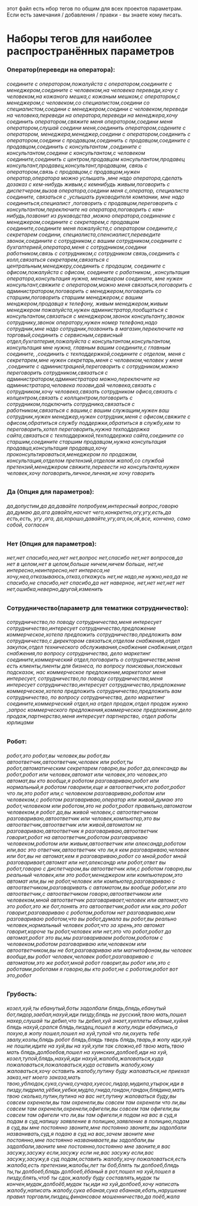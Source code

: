 этот файл есть нбор тегов по общим для всех проектов параметрам. Если есть замечания / добавления / правки - вы знаете кому писать.
# Наборы тегов для наиболее распространённых параметров

###	Оператор(переведи на оператора):
###### соедините с оператором,пожалуйста с оператором,соедините с менеджером,соедините с человеком,на человека переведи,хочу с человеком,на кожаного мешка,с кожаным мешком,с оператором,с менеджером,с человеком,со специалистом,соедини со специалистом,соедини с менеджером,соедини с человеком,переведи на человека,переведи на оператора,переведи на менеджера,хочу соединить оператором,свяжите меня оператором,соедини меня оператором,слушай соедини меня,соединить оператором,содените с оператором, менеджера,менеджер,соедини с оператором,соединить с оператором,соедини с продавцом,соединить с продавцом,соедините с продавцом,соединить с консультантом ,соедините с консультантом,соедини с консультантом,с человеком соедините,соединить с центром,продавцом консультантом,продавец консультант,продавец,консультант,продавцом, связь с оператором,связь с продавцом,с продавцом,нужен оператор,оператора можно услышать ,мне надо оператора,сделать дозаказ с кем-нибудь живым,с кемнибудь живым,поговорить с диспетчером,вызов оператора,соедини меня с,оператор, специалиста соедините, связаться с ,услышать руководителя компании, мне надо соединиться,специалист ,поговорить с продавцом,переговорить с консультантом,переключите на оператора,поговорить с кем-нибудь,позвонит из руководства ,можно оператора,соединение с менеджером,соедините с секретарем,с продавцом соедините,соедините меня пожалуйста,с оператором соедините,с секретарем соедини, специалиста,спенсиалист,переведите звонок,соедините с сотрудником,с вашим сотрудником,соедините с бухгалтерией,оператора,меня с сотрудником,соедини работником,связь с сотрудником,с сотрудником связь,соединить с колл,связаться секретарем,связаться с центральным,менеджеру,соединить с продацом, соедините с офисом,пожалуйста с офисом, соедините с работником, ,консультация оператора,консультация нужна, менеджером соедините, мне нужен консультант,свяжите с оператором,можно меня связаться,поговорить с администратором,поговорить с менеджером,поговорить со старшим,поговорить старшим менеджером,с вашим менджером,продавца к телефону, живым менеджером,живым менеджером пожалуйста,нужен администратор,пообщаться с консультантом,связаться с менеджером,звонок консультанту,звонок сотруднику,звонок оператору,нужен номер телефона,надо сотрудник,мне надо сотрудник,позвонить в магазин,переключите на торговый,соединить с сервисным,сервисный отдел,бухгалтерия,пожалуйста с консультантом,консультантом, консультация мне нужна, главным вашим соедините,с главным соедините, ,соединить с техподдержкой,соедините с отделом, меня с секретарем,мне нужен секретарь,меня с человеком,человек у меня  ,соедините с администрацией,переговорить с сотрудником,можно переговорить сотрудником,связаться с администратором,администратора можно,переключите на администратора,человека позови,дай человека,связать с сотрудником,хочу человека,связать сотрудником офиса,связать с колцентром,связать с коллцентром,поговорить с сотрудником,подключить сотрудника,связаться с работником,связаться с вашим,с вашим служащим,нужен ваш сотрудник,нужен менеджер,нужен сотрудник,меня с офисом,свяжите с офисом,обратиться службу поддержки,обратиться в службу,кем то переговорить,хотел переговорить,нужна техподдержка сайта,связаться с техподдержкой,техподдержка сайта,соедините со старшим,соедините старшим продавцом,нужна консультация продавца,консультация продавца,хочу проконсультироваться,менеджером по продажам, консультация,отделом претензий,отделом жалоб,со службой претензий,менеджером свяжите,перевести на консультанта,нужен человек,хочу поговорить,личное,личная,не хочу говорить

### Да (Опция для параметров):
###### да,допустим,да да,давайте попробуем,интересный вопрос,говорю да,думаю да,ага давайте,насчет чего,конкретно,огу,угу,есть,да есть,есть, угу ,ага, да,хорошо,давайте,угу,ага,ок,ok,все, кончено, само собой, согласен

### Нет (Опция для параметров):
###### нет,нет спасибо,неа,нет нет,вопрос нет,спасибо нет,нет вопросов,да нет в целом,нет в целом,больше ничем,ничем больше, нет,не интересно,неинтересно,нет интереса,не хочу,неа,отказываюсь,отказ,откажусь нет,не надо,не нужно,неа,да не спасибо,не спасибо,нет спасибо,да нет наверное, нет,нет нет,нет нет нет,ошибка,неверно,другой,изменить

### Сотрудничество(параметр для тематики сотрудничество):
###### сотрудничество,по поводу сотрудничества,меня интересует сотрудничество,интересует сотрудничество,предложение коммерческое,хотела предложить сотрудничество,предложить вам сотрудничество,с директором связаться,отделом снабжения,отдел закупок,отдел технического обслуживания,снабжения снабжения,отдел снабжения,по вопросу сотрудничества, дело маркетинг соедините,коммерческий отдел,поговорить о сотрудничестве,меня есть клиенты,лиенты для бизнеса, по вопросу поисковых,поисковых подсказок, нас коммерческое предложение,маркетолог меня интересует, сотрудничество,по поводу сотрудничества,меня интересует сотрудничество,интересует сотрудничество,предложение коммерческое,хотела предложить сотрудничество,предложить вам сотрудничество, по вопросу сотрудничества, дело маркетинг соедините,коммерческий отдел,на отдел продаж,отдел продаж нужно ,запрос коммерческого предложения,коммерческое предложение,дело продаж,партнерство,меня интересует партнерство, отдел работы юрлицами

### Робот:
###### робот,это робот,вы человек,вы робот,вы автоответчик,автоответчик,человек или робот,ты робот,автоматическим секретарем говорю,вы робот да,александр вы робот,робот или человек,автомат или человек,это человек,это автомат,вы кто вообще,я роботом разговариваю,робот или нормальный,я роботом говорили,еще и автоответчик,кто робот,робот что ли,это робот или,с человеком разговариваю,роботом или человеком,с роботом разговариваю,оператор или живой,думаю это робот,человеком или роботом,это не робот,робот правильно,автоматом человеком,я робот да,вы живой человек,с автоответчиком разговариваю,автоответчик или человек,компьютер,это вы автоответчик,автоответчик или живой,автоматом не разговариваю,автоответчик я разговариваю,автоответчик говорит,робот на автоответчик,роботом разговариваю человеком,роботом или живым,автоответчик или александр,роботом или,вас это ответчик,автоответчик что ли,я кем разговариваю,человек или бот,вы не автомат,кем я разговариваю,робот со мной,робот мной разговаривает,автомат или нет,александр или робот,ответ вы робот,говорю с диспетчером,вы автоответчик или,с роботом говорю,вы реальный человек,или это робот,менеджером или компьютером,это автомат или,вы не робот,человек или компьютер,разговариваю с автоответчиком,разговаривать с автоматом,вы вообще робот,или это автоответчик,с автоответчиком говорю,автоответчиком или человеком,мной автоответчик разговаривает,человек или автомат,что это робот,это же бот,понять это автоответчик,робот или как,это робот говорит,разговариваю с роботом,роботом нет разговариваю,кем разговариваю роботом,что вы робот,думала вы робот,вы реально человек,нормальный человек робот,что за хрень,это автомат говорит,короче ты робот,человек или нет,это что робот,робот да автомат,робот это вы,мы разговариваем роботом,роботом с человеком,роботом разговариваю или,человеком или автоответчиком,вы не бот,разговариваю или магнитофоном,вы человек вообще,вы робот человек,человек робот,разговариваю с автоматом,это же робот,мной робот говорит,вы робот или,это с роботами,роботами я говорю,вы кто робот,не с роботом,робот вот это,робот 

### Грубость: 
###### козел,хуй,ты ебанутый,боты задолбали блядь,блядь,ебанутый бот,пидор,заебал,нахуй,иди пизду,блядь не русский,твою мать,пошел нахер,слушай ты дебил,что ты дебил,хуй знает,хуеплеты ебаные,хуйня блядь нахуй,срался блядь,пиздец,пошел в жопу,люди ебанулись,а похую,в жопу пошел,пошел на хуй,тупой что ли,охуеть тебе звалу,козлы,блядь робот блядь,блядь тверь блядь,тварь,в жопу иди,хуй не пошли,идите на хуй,вы на хуй,хули так сложно,еб твою мать,твою мать блядь,долбоебов,пошел на хуинских,долбоеб,иди на хуй, козел,тупой,блядь,нахуй,иди нахуй,жалоба,жаловаться,куда пожаловаться,пожаловаться,куда оставить жалобу,кому жаловаться,хочу оставить жалобу,путину буду жаловаться,не приехал заказ,нет моего заказа,мать твою,ублюдок,сука,сучка,сучара,хуесос,пидор,мудила,утырок,иди в пизду,пидрила,уёбки,уебки,мудло,гнида,гондон,гандон,блядина,мать твою сколько,путин,путина на вас нет,путину жаловаться буду,вы совсем охренели,вы там охренели,вы совсем там охренели что ли,вы совсем там охренели,охренели,офигели,вы совсем там офигели,вы совсем там офигели что ли,вы там офигели,я подам на вас в суд,я подам в суд,напишу заявление в полицию,заявление в полицию,подам в суд,вы мне постоянно звоните,мне постоянно звоните,вы задолбали названивать,суд,я подаю в суд на вас,зачем звоните мне постоянно,мне постоянно названиваете,вы задолбали,вы задалбали,звоните мне постоянно,постоянно мне звоните,я вас засужу,засужу если,засужу если не,вас засужу если,вас засужу,засужу,в суд подам,оставить жалобу,хочу пожаловаться,есть жалоба,есть претензии,жалобы,лет ты боб,блять ты долбоеб,блядь ты,ты долбоеб,блядь долбоеб,ёбаный в рот,пошел на хуй,пошел в пизду,блять,чтоб ты сдох,жалобу буду составлять,мудак ты кончен,мудак,долбоёб,мудак ты,иди на хуй,долбоеб,хочу написать жалобу,написать жалобу,сука ебаная,сука ебанная,ебать,нарушение правил торговли,пиздец,финансовое мошенничество,да поёб,жала

